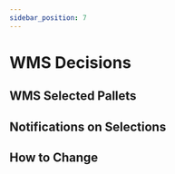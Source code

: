 ```yaml
---
sidebar_position: 7
---
```


# WMS Decisions

## WMS Selected Pallets

## Notifications on Selections

## How to Change 
